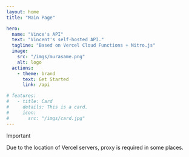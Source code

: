 ```yaml
---
layout: home
title: "Main Page"

hero:
  name: "Vince's API"
  text: "Vincent's self-hosted API."
  tagline: "Based on Vercel Cloud Functions + Nitro.js"
  image:
    src: "/imgs/murasame.png"
    alt: logo
  actions:
    - theme: brand
      text: Get Started
      link: /api

# features:
#   - title: Card
#     details: This is a card.
#     icon:
#       src: "/imgs/card.jpg"
---
```


> [!IMPORTANT]
> Due to the location of Vercel servers, proxy is required in some places.